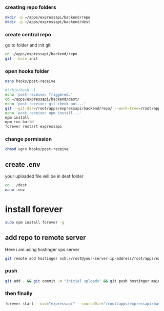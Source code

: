 
### creating repo folders
``` sh
mkdir -p ~/apps/expressapi/backend/repo
mkdir -p ~/apps/expressapi/backend/dest
```

### create central repo
go to folder and init git

``` sh
cd ~/apps/expressapi/backend/repo
git --bare init
```

### open hooks folder
``` sh
nano hooks/post-receive
```

``` sh
#!/bin/bash -l
echo 'post-receive: Triggered.'
cd ~/apps/expressapi/backend/dest/
echo 'post-receive: git check out...'
git --git-dir=/root/apps/expressapi/backend/repo/ --work-tree=/root/apps/expressapi/backend/dest/ checkout main -f
echo 'post-receive: npm install...'
npm install
npm run build
forever restart expressapi
```

### change permission
``` sh
chmod ug+x hooks/post-receive
```

## create .env
your uploaded file will be in dest folder

``` sh
cd ../dest
nano .env
```

# install forever
``` sh
sudo npm install forever -g
```

## add repo to remote server
Here i am using hostinger vps server
``` sh
git remote add hostinger ssh://root@your-server-ip-address/root/apps/expressapi/backend/repo/
```

### push 
``` sh
git add . && git commit -m "initial uploads" && git push hostinger main
```

### then finally
``` sh
forever start --uid="expressapi" --sourceDir="/root/apps/expressapi/backend/dest/" server.js
```
